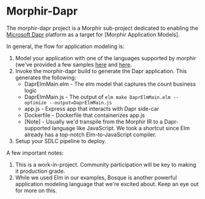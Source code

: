 # Morphir-Dapr
The morphir-dapr project is a Morphir sub-project dedicated to enabling the [Microsoft Dapr](http://dapr.io) platform as a target for [Morphir Application Models].  

In general, the flow for application modeling is:
1. Model your application with one of the languages supported by morphir (we've provided a few samples [here](https://github.com/Morgan-Stanley/morphir-elm/blob/master/examples/Morphir/Dapr/Input/Example.elm) and [here](https://github.com/Morgan-Stanley/morphir-examples/tree/master/src/Morphir/Sample/Apps).
2. Invoke the morphir-dapr build to generate the Dapr application.  This generates the following:
   * DaprElmMain.elm - The elm model that captures the count business logic 
   * DaprElmMain.js - The output of `elm make DaprElmMain.elm --optimize --output=DaprElmMain.js`
   * app.js - Express app that interacts with Dapr side-car
   * Dockerfile - Dockerfile that containerizes app.js
   * [Note] - Usually we'd transpile from the Morphir IR to a Dapr-supported language like JavaScript.  We took a shortcut since Elm already has a top-notch Elm-to-JavaScript compiler.
3. Setup your SDLC pipeline to deploy.


A few important notes:
1. This is a work-in-project. Community participation will be key to making it production grade.
2. While we used Elm in our examples, Bosque is another powerful application modeling language that we're excited about. Keep an eye out for more on this.

